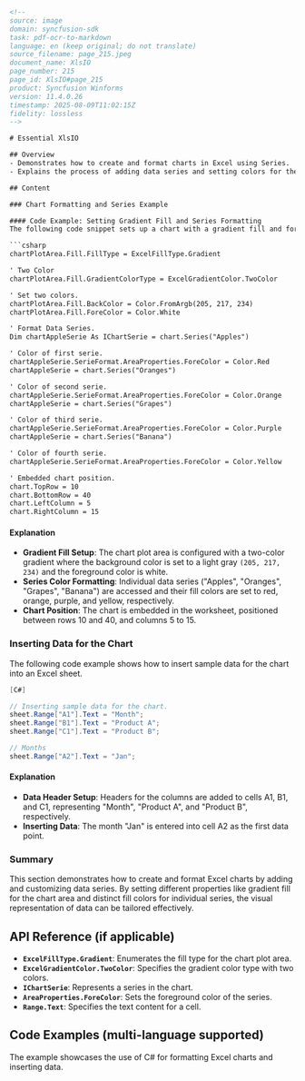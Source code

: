 ```html
<!--
source: image
domain: syncfusion-sdk
task: pdf-ocr-to-markdown
language: en (keep original; do not translate)
source_filename: page_215.jpeg
document_name: XlsIO
page_number: 215
page_id: XlsIO#page_215
product: Syncfusion Winforms
version: 11.4.0.26
timestamp: 2025-08-09T11:02:15Z
fidelity: lossless
-->

# Essential XlsIO

## Overview
- Demonstrates how to create and format charts in Excel using Series.
- Explains the process of adding data series and setting colors for the chart plot area and individual series.

## Content

### Chart Formatting and Series Example

#### Code Example: Setting Gradient Fill and Series Formatting
The following code snippet sets up a chart with a gradient fill and formats individual data series with different colors.

```csharp
chartPlotArea.Fill.FillType = ExcelFillType.Gradient

' Two Color
chartPlotArea.Fill.GradientColorType = ExcelGradientColor.TwoColor

' Set two colors.
chartPlotArea.Fill.BackColor = Color.FromArgb(205, 217, 234)
chartPlotArea.Fill.ForeColor = Color.White

' Format Data Series.
Dim chartAppleSerie As IChartSerie = chart.Series("Apples")

' Color of first serie.
chartAppleSerie.SerieFormat.AreaProperties.ForeColor = Color.Red
chartAppleSerie = chart.Series("Oranges")

' Color of second serie.
chartAppleSerie.SerieFormat.AreaProperties.ForeColor = Color.Orange
chartAppleSerie = chart.Series("Grapes")

' Color of third serie.
chartAppleSerie.SerieFormat.AreaProperties.ForeColor = Color.Purple
chartAppleSerie = chart.Series("Banana")

' Color of fourth serie.
chartAppleSerie.SerieFormat.AreaProperties.ForeColor = Color.Yellow

' Embedded chart position.
chart.TopRow = 10
chart.BottomRow = 40
chart.LeftColumn = 5
chart.RightColumn = 15
```

#### Explanation
- **Gradient Fill Setup**: The chart plot area is configured with a two-color gradient where the background color is set to a light gray `(205, 217, 234)` and the foreground color is white.
- **Series Color Formatting**: Individual data series ("Apples", "Oranges", "Grapes", "Banana") are accessed and their fill colors are set to red, orange, purple, and yellow, respectively.
- **Chart Position**: The chart is embedded in the worksheet, positioned between rows 10 and 40, and columns 5 to 15.

### Inserting Data for the Chart
The following code example shows how to insert sample data for the chart into an Excel sheet.

```csharp
[C#]

// Inserting sample data for the chart.
sheet.Range["A1"].Text = "Month";
sheet.Range["B1"].Text = "Product A";
sheet.Range["C1"].Text = "Product B";

// Months
sheet.Range["A2"].Text = "Jan";
```

#### Explanation
- **Data Header Setup**: Headers for the columns are added to cells A1, B1, and C1, representing "Month", "Product A", and "Product B", respectively.
- **Inserting Data**: The month "Jan" is entered into cell A2 as the first data point.

### Summary
This section demonstrates how to create and format Excel charts by adding and customizing data series. By setting different properties like gradient fill for the chart area and distinct fill colors for individual series, the visual representation of data can be tailored effectively.

## API Reference (if applicable)
- **`ExcelFillType.Gradient`**: Enumerates the fill type for the chart plot area.
- **`ExcelGradientColor.TwoColor`**: Specifies the gradient color type with two colors.
- **`IChartSerie`**: Represents a series in the chart.
- **`AreaProperties.ForeColor`**: Sets the foreground color of the series.
- **`Range.Text`**: Specifies the text content for a cell.

## Code Examples (multi-language supported)
The example showcases the use of C# for formatting Excel charts and inserting data.

<!-- tags: [xlsio, excel, chart, series, gradient, color, fill] keywords: [chart, series, gradient fill, color, data series, excel formatting, embedded chart] -->
```